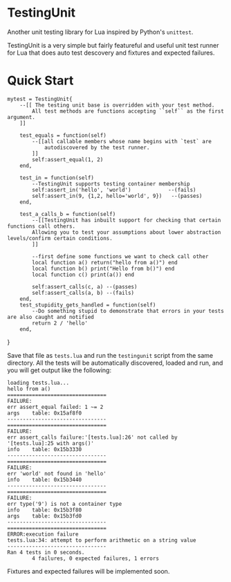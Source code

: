 TestingUnit
===========

Another unit testing library for Lua inspired by Python's `unittest`.

TestingUnit is a very simple but fairly featureful and useful unit test runner for Lua that does auto test descovery and fixtures and expected failures.

Quick Start
===========

    mytest = TestingUnit{
        --[[ The testing unit base is overridden with your test method.
            All test methods are functions accepting ``self`` as the first argument.
        ]]
        
        test_equals = function(self)
            --[[all callable members whose name begins with `test` are 
                autodiscovered by the test runner.
            ]]
            self:assert_equal(1, 2)
        end,
        
        test_in = function(self)
            --TestingUnit supports testing container membership
            self:assert_in('hello', 'world')            --(fails)
            self:assert_in(9, {1,2, hello='world', 9})   --(passes)
        end,
        
        test_a_calls_b = function(self)
            --[[TestingUnit has inbuilt support for checking that certain functions call others. 
            Allowing you to test your assumptions about lower abstraction levels/confirm certain conditions.
            ]]
            
            --first define some functions we want to check call other
            local function a() return("hello from a()") end
            local function b() print("Hello from b()") end
            local function c() print(a()) end
            
            self:assert_calls(c, a) --(passes)
            self:assert_calls(a, b) --(fails)
        end,
        test_stupidity_gets_handled = function(self)
            --Do something stupid to demonstrate that errors in your tests are also caught and notified
            return 2 / 'hello'
        end,
   }

Save that file as `tests.lua` and run the `testingunit` script from the same directory.  All the tests will be automatically discovered, loaded and run, and you will get output like the following:

    loading	tests.lua...
    hello from a()
    ================================
    FAILURE:
    err	assert_equal failed: 1 ~= 2
    args	table: 0x15af8f0
    --------------------------------
    ================================
    FAILURE:
    err	assert_calls failure:'[tests.lua]:26' not called by '[tests.lua]:25 with args()'
    info	table: 0x15b3330
    --------------------------------
    ================================
    FAILURE:
    err	'world' not found in 'hello'
    info	table: 0x15b3440
    --------------------------------
    ================================
    FAILURE:
    err	type('9') is not a container type
    info	table: 0x15b3f80
    args	table: 0x15b3fd0
    --------------------------------
    ================================
    ERROR:execution failure
    tests.lua:34: attempt to perform arithmetic on a string value
    --------------------------------
    Ran 4 tests in 0 seconds.
            4 failures, 0 expected failures, 1 errors

Fixtures and expected failures will be implemented soon.
